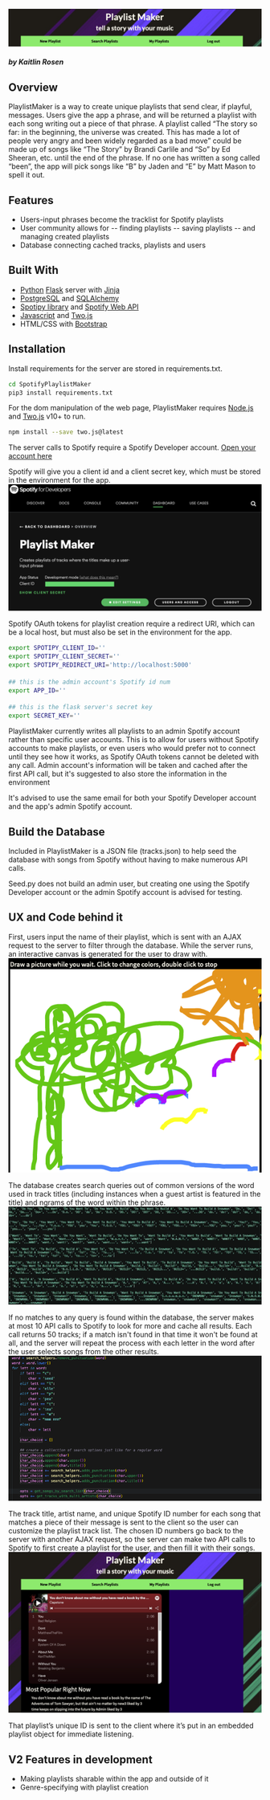 ![PlaylistMaker](/static/images/Header.png)
##### _by Kaitlin Rosen_

## Overview
PlaylistMaker is a way to create unique playlists that send clear, if playful, messages. Users give the app a phrase, and will be returned a playlist with each song writing out a piece of that phrase. A playlist called “The story so far: in the beginning, the universe was created. This has made a lot of people very angry and been widely regarded as a bad move” could be made up of songs like “The Story” by Brandi Carlile and “So” by Ed Sheeran, etc. until the end of the phrase. If no one has written a song called “been”, the app will pick songs like “B” by Jaden and “E” by Matt Mason to spell it out. 

## Features
- Users-input phrases become the tracklist for Spotify playlists
- User community allows for 
-- finding playlists
-- saving playlists
-- and managing created playlists
- Database connecting cached tracks, playlists and users

## Built With
- [Python](https://docs.python.org/3/) [Flask](https://flask.palletsprojects.com/en/2.1.x/) server with [Jinja](https://jinja.palletsprojects.com/en/3.1.x/)
- [PostgreSQL](https://www.postgresql.org/docs/) and [SQLAlchemy](https://docs.sqlalchemy.org/en/14/)
- [Spotipy library](https://spotipy.readthedocs.io/en/2.19.0/) and [Spotify Web API](https://developer.spotify.com/documentation/web-api/)
- [Javascript](https://developer.mozilla.org/en-US/docs/Web/JavaScript) and [Two.js](https://two.js.org/)
- HTML/CSS with [Bootstrap](https://getbootstrap.com/)

## Installation
Install requirements for the server are stored in requirements.txt.
```sh
cd SpotifyPlaylistMaker
pip3 install requirements.txt
```

For the dom manipulation of the web page, PlaylistMaker requires [Node.js](https://nodejs.org/) and [Two.js](https://two.js.org/) v10+ to run.
```sh
npm install --save two.js@latest
```

The server calls to Spotify require a Spotify Developer account.
[Open your account here](https://developer.spotify.com/documentation/web-api/)

Spotify will give you a client id and a client secret key, which must be stored in the environment for the app.
![pic](/static/images/SpotifyForDevelopers.png)

Spotify OAuth tokens for playlist creation require a redirect URI, which can be a local host, but must also be set in the environment for the app.
```sh
export SPOTIPY_CLIENT_ID=''
export SPOTIPY_CLIENT_SECRET=''
export SPOTIPY_REDIRECT_URI='http://localhost:5000'

## this is the admin account's Spotify id num
export APP_ID=''

## this is the flask server's secret key
export SECRET_KEY=''
```

PlaylistMaker currently writes all playlists to an admin Spotify account rather than specific user accounts. This is to allow for users without Spotify accounts to make playlists, or even users who would prefer not to connect until they see how it works, as Spotify OAuth tokens cannot be deleted with any call. Admin account's information will be taken and cached after the first API call, but it's suggested to also store the information in the environment

It's advised to use the same email for both your Spotify Developer account and the app's admin Spotify account.

## Build the Database
Included in PlaylistMaker is a JSON file (tracks.json) to help seed the database with songs from Spotify without having to make numerous API calls.

Seed.py does not build an admin user, but creating one using the Spotify Developer account or the admin Spotify account is advised for testing.

## UX and Code behind it
First, users input the name of their playlist, which is sent with an AJAX request to the server to filter through the database. While the server runs, an interactive canvas is generated for the user to draw with.
![pic](static/images/CanvasPic.png)

The database creates search queries out of common versions of the word used in track titles (including instances when a guest artist is featured in the title) and ngrams of the word within the phrase.
![pic](static/images/SearchQueries.png)

If no matches to any query is found within the database, the server makes at most 10 API calls to Spotify to look for more and cache all results. Each call returns 50 tracks; if a match isn't found in that time it won't be found at all, and the server will repeat the process with each letter in the word after the user selects songs from the other results.
![Not every letter has a song, through research some needed to be replaced with similar sounding alternatives](static/images/SpellSongs.png)

The track title, artist name, and unique Spotify ID number for each song that matches a piece of their message is sent to the client so the user can customize the playlist track list. The chosen ID numbers go back to the server with another AJAX request, so the server can make two API calls to Spotify to first create a playlist for the user, and then fill it with their songs.
![pic](static/images/MainPage.png)

That playlist’s unique ID is sent to the client where it’s put in an embedded playlist object for immediate listening. 

## V2 Features in development
- Making playlists sharable within the app and outside of it
- Genre-specifying with playlist creation


